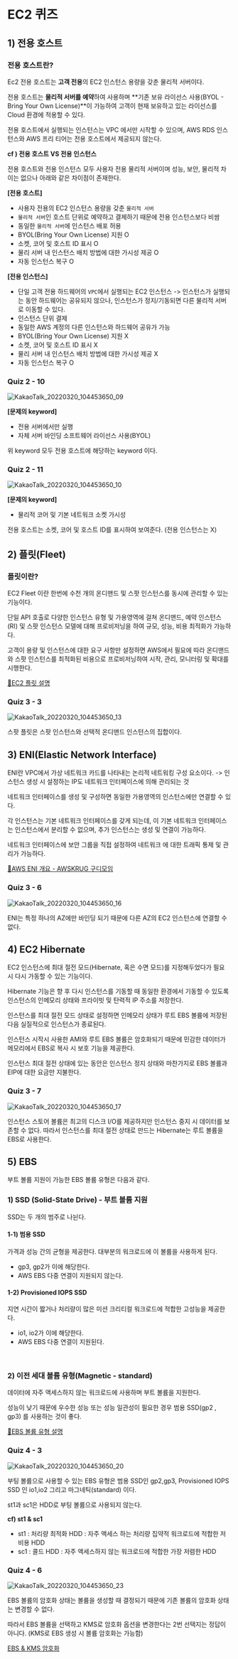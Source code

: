 # EC2 퀴즈 

## 1) 전용 호스트

### 전용 호스트란?

Ec2 전용 호스트는 **고객 전용**의 EC2 인스턴스 용량을 갖춘 물리적 서버이다. 

전용 호스트는 **물리적 서버를 예약**하여 사용하며 **기존 보유 라이선스 사용(BYOL - Bring Your Own License)**이 가능하여 고객이 현재 보유하고 있는 라이선스를 Cloud 환경에 적용할 수 있다. 

전용 호스트에서 실행되는 인스턴스는 VPC 에서만 시작할 수 있으며, AWS RDS 인스턴스와 AWS 프리 티어는 전용 호스트에서 제공되지 않는다.

**cf ) 전용 호스트 VS 전용 인스턴스**

전용 호스트와 전용 인스턴스 모두 사용자 전용 물리적 서버이며 성능, 보안, 물리적 차이는 없으나 아래와 같은 차이점이 존재한다.

**[전용 호스트]**

- 사용자 전용의 EC2 인스턴스 용량을 갖춘 `물리적 서버`
- `물리적 서버`인 호스트 단위로 예약하고 결제하기 때문에 전용 인스턴스보다 비쌈
- 동일한 `물리적 서버`에 인스턴스 배포 허용
- BYOL(Bring Your Own License) 지원 O
- 소켓, 코어 및 호스트 ID 표시 O
- 물리 서버 내 인스턴스 배치 방법에 대한 가시성 제공 O
- 자동 인스턴스 복구 O

**[전용 인스턴스]**

- 단일 고객 전용 하드웨어의 `VPC`에서 실행되는 EC2 인스턴스 -> 인스턴스가 실행되는 동안 하드웨어는 공유되지 않으나, 인스턴스가 정지/기동되면 다른 물리적 서버로 이동할 수 있다.
- 인스턴스 단위 결제
- 동일한 AWS 계정의 다른 인스턴스와 하드웨어 공유가 가능
- BYOL(Bring Your Own License) 지원 X
- 소켓, 코어 및 호스트 ID 표시 X
- 물리 서버 내 인스턴스 배치 방법에 대한 가시성 제공 X
- 자동 인스턴스 복구 O

### Quiz 2  -  10

![KakaoTalk_20220320_104453650_09](https://user-images.githubusercontent.com/42667951/159151823-c2d5bdce-231f-4b25-a6aa-81a6e4652c28.jpg)

 **[문제의 keyword]**

- 전용 서버에서만 실행
- 자체 서버 바인딩 소프트웨어 라이선스 사용(BYOL)

위 keyword 모두 전용 호스트에 해당하는 keyword 이다.



### Quiz 2 - 11

![KakaoTalk_20220320_104453650_10](https://user-images.githubusercontent.com/42667951/159151826-9aedc1a3-6d16-4312-bfd3-3d934109d75a.jpg)

**[문제의 keyword]**

- 물리적 코어 및 기본 네트워크 소켓 가시성

전용 호스트는 소켓, 코어 및 호스트 ID를 표시하여 보여준다. (전용 인스턴스는 X)

  

## 2) 플릿(Fleet)

### 플릿이란?

EC2 Fleet 이란 한번에 수천 개의 온디맨드 및 스팟 인스턴스를 동시에 관리할 수 있는 기능이다.

단일 API 호출로 다양한 인스턴스 유형 및 가용영역에 걸쳐 온디맨드, 예약 인스턴스(RI) 및 스팟 인스턴스 모델에 대해 프로비저닝을 하여 규모, 성능, 비용 최적화가 가능하다.

고객이 용량 및 인스턴스에 대한 요구 사항만 설정하면 AWS에서 필요에 따라 온디맨드와 스팟 인스턴스를 최적화된 비용으로 프로비저닝하여 시작, 관리, 모니터링 및 확대를 시행한다.

[💛EC2 플릿 설명](https://aws.amazon.com/ko/blogs/korea/ec2-fleet-manage-thousands-of-on-demand-and-spot-instances-with-one-request/)

### Quiz 3 - 3

![KakaoTalk_20220320_104453650_13](https://user-images.githubusercontent.com/42667951/159156474-3965f818-cbec-45f1-ad72-f3fa1b354afa.jpg)

스팟 플릿은 스팟 인스턴스와 선택적 온디맨드 인스턴스의 집합이다.  

  

## 3) ENI(Elastic Network Interface)

ENI란 VPC에서 가상 네트워크 카드를 나타내는 논리적 네트워킹 구성 요소이다. -> 인스턴스 생성 시 설정하는 IP도 네트워크 인터페이스에 의해 관리되는 것

네트워크 인터페이스를 생성 및 구성하면 동일한 가용영역의 인스턴스에만 연결할 수 있다. 

각 인스턴스는 기본 네트워크 인터페이스를 갖게 되는데, 이 기본 네트워크 인터페이스는 인스턴스에서 분리할 수 없으며, 추가 인스턴스는 생성 및 연결이 가능하다.

네트워크 인터페이스에 보안 그룹을 직접 설정하여 네트워크 에 대한 트래픽 통제 및 관리가 가능하다.

[💛AWS ENI 개요 - AWSKRUG 구디모임](https://dev.classmethod.jp/articles/amazon-vpc-eni-deep-dive/)

### Quiz 3 - 6


![KakaoTalk_20220320_104453650_16](https://user-images.githubusercontent.com/42667951/159156476-211caef0-bdab-4afb-9afc-eda4d7bcc8ef.jpg)

 ENI는 특정 하나의 AZ에만 바인딩 되기 때문에 다른 AZ의 EC2 인스턴스에 연결할 수 없다.

  

## 4) EC2 Hibernate

EC2 인스턴스에 최대 절전 모드(Hibernate, 혹은 수면 모드)를 지정해두었다가 필요 시 다시 가동할 수 있는 기능이다.

Hibernate 기능은 향 후 다시 인스턴스를 기동할 때 동일한 환경에서 기동할 수 있도록 인스턴스의 인메모리 상태와 프라이빗 및 탄력적 IP 주소를 저장한다.

인스턴스를 최대 절전 모드 상태로 설정하면 인메모리 상태가 루트 EBS 볼륨에 저장된 다음 실질적으로 인스턴스가 종료된다.

인스턴스 시작시 사용한 AMI와 루트 EBS 볼륨은 암호화되기 때문에 민감한 데이터가 메모리에서 EBS로 복사 시 보호 기능을 제공한다.

인스턴스 최대 절전 상태에 있는 동안은 인스턴스 정지 상태와 마찬가지로 EBS 볼륨과 EIP에 대한 요금만 지불한다.

### Quiz 3 - 7

![KakaoTalk_20220320_104453650_17](https://user-images.githubusercontent.com/42667951/159156478-39c74e2d-3993-4290-b573-e02ce0818dd9.jpg)

  인스턴스 스토어 볼륨은 최고의 디스크 I/O를 제공하지만 인스턴스 중지 시 데이터를 보존할 수 없다. 따라서 인스턴스를 최대 절전 상태로 만드는 Hibernate는 루트 볼륨을 EBS로 사용한다.

  

## 5)  EBS

부트 볼륨 지원이 가능한 EBS 볼륨 유형은 다음과 같다.

### 1) SSD (Solid-State Drive) - 부트 볼륨 지원

SSD는 두 개의 범주로 나뉜다.

#### 1-1) 범용 SSD

가격과 성능 간의 균형을 제공한다. 대부분의 워크로드에 이 볼륨을 사용하게 된다.

- gp3, gp2가 이에 해당한다.
- AWS EBS 다중 연결이 지원되지 않는다.

#### 1-2) Provisioned IOPS SSD

지연 시간이 짧거나 처리량이 많은 미션 크리티컬 워크로드에 적합한 고성능을 제공한다.

- io1, io2가 이에 해당한다.
- AWS EBS 다중 연결이 지원된다.

<br>

### 2)  이전 세대 볼륨 유형(Magnetic - standard)

데이터에 자주 액세스하지 않는 워크로드에 사용하며 부트 볼륨을 지원한다.

성능이 낮기 때문에 우수한 성능 또는 성능 일관성이 필요한 경우 범용 SSD(gp2 , gp3) 를 사용하는 것이 좋다.

[💛EBS 볼륨 유형 설명](https://docs.aws.amazon.com/ko_kr/AWSEC2/latest/UserGuide/ebs-volume-types.html)



### Quiz 4 - 3

![KakaoTalk_20220320_104453650_20](https://user-images.githubusercontent.com/42667951/159157726-5632ba81-e486-4b80-93c8-a020802cd19e.jpg)

부팅 볼륨으로 사용할 수 있는 EBS 유형은 범용 SSD인 gp2,gp3, Provisioned IOPS SSD 인 io1,io2 그리고 마그네틱(standard) 이다.

st1과 sc1은 HDD로 부팅 볼륨으로 사용되지 않는다.

**cf) st1 & sc1**

- st1 : 처리량 최적화 HDD : 자주 액세스 하는 처리량 집약적 워크로드에 적합한 저비용 HDD
- sc1 : 콜드 HDD : 자주 액세스하지 않는 워크로드에 적합한 가장 저렴한 HDD

  

### Quiz 4 - 6

![KakaoTalk_20220320_104453650_23](https://user-images.githubusercontent.com/42667951/159157723-db1e5b8d-f162-415f-925b-1111f148ae82.jpg)

EBS 볼륨의 암호화 상태는 볼륨을 생성할 때 결정되기 때문에 기존 볼륨의 암호화 상태는 변경할 수 없다.

따라서 EBS 볼륨을 선택하고 KMS로 암호화 옵션을 변경한다는 2번 선택지는 정답이 아니다. (KMS로 EBS 생성 시 볼륨 암호화는 가능함)

[EBS & KMS 암호화](https://docs.aws.amazon.com/ko_kr/kms/latest/developerguide/services-ebs.html)

